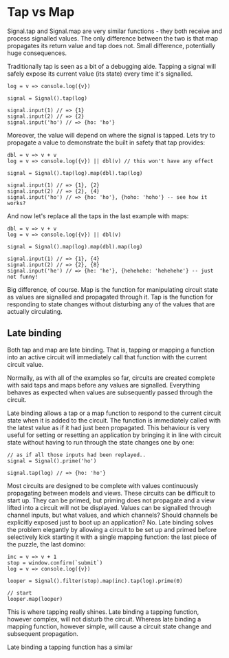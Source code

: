 # Tap vs Map

Signal.tap and Signal.map are very similar functions - they both receive and process signalled values. The only difference between the two is that map propagates its return value and tap does not. Small difference, potentially huge consequences.

Traditionally tap is seen as a bit of a debugging aide. Tapping a signal will safely expose its current value (its state) every time it's signalled.

```
log = v => console.log({v})

signal = Signal().tap(log)

signal.input(1) // => {1}
signal.input(2) // => {2}
signal.input('ho') // => {ho: 'ho'}
```

Moreover, the value will depend on where the signal is tapped. Lets try to propagate a value to demonstrate the built in safety that tap provides:
```
dbl = v => v + v
log = v => console.log({v}) || dbl(v) // this won't have any effect

signal = Signal().tap(log).map(dbl).tap(log)

signal.input(1) // => {1}, {2}
signal.input(2) // => {2}, {4}
signal.input('ho') // => {ho: 'ho'}, {hoho: 'hoho'} -- see how it works?
```

And now let's replace all the taps in the last example with maps:

```
dbl = v => v + v
log = v => console.log({v}) || dbl(v)

signal = Signal().map(log).map(dbl).map(log)

signal.input(1) // => {1}, {4}
signal.input(2) // => {2}, {8}
signal.input('he') // => {he: 'he'}, {hehehehe: 'hehehehe'} -- just not funny!
```

Big difference, of course. Map is the function for manipulating circuit state as values are signalled and propagated through it. Tap is the function for responding to state changes without disturbing any of the values that are actually circulating.

## Late binding
Both tap and map are late binding. That is, tapping or mapping a function into an active circuit will immediately call that function with the current circuit value.

Normally, as with all of the examples so far, circuits are created complete with said taps and maps before any values are signalled. Everything behaves as expected when values are subsequently passed through the circuit.

Late binding allows a tap or a map function to respond to the current circuit state when it is added to the circuit. The function is immediately called with the latest value as if it had just been propagated. This behaviour is very useful for setting or resetting an application by bringing it in line with circuit state without having to run through the state changes one by one:
```
// as if all those inputs had been replayed..
signal = Signal().prime('ho')

signal.tap(log) // => {ho: 'ho'}
```

Most circuits are designed to be complete with values continuously propagating between models and views. These circuits can be difficult to start up. They can be primed, but priming does not propagate and a view lifted into a circuit will not be displayed. Values can be signalled through channel inputs, but what values, and which channels? Should channels be explicitly exposed just to boot up an application? No. Late binding solves the problem elegantly by allowing a circuit to be set up and primed before selectively kick starting it with a single mapping function: the last piece of the puzzle, the last domino:
```
inc = v => v + 1
stop = window.confirm(`submit`)
log = v => console.log({v})

looper = Signal().filter(stop).map(inc).tap(log).prime(0)

// start
looper.map(looper)
```

This is where tapping really shines. Late binding a tapping function, however complex, will not disturb the circuit. Whereas late binding a mapping function, however simple, will cause a circuit state change and subsequent propagation.

Late binding a tapping function has a similar
